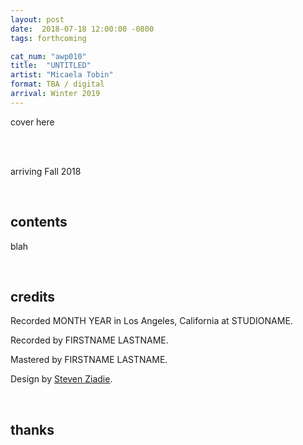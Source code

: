```yaml
---
layout: post
date:  2018-07-18 12:00:00 -0800
tags: forthcoming

cat_num: "awp010"
title:  "UNTITLED"
artist: "Micaela Tobin"
format: TBA / digital
arrival: Winter 2019
---
```


cover here

<br/>

<br/>arriving Fall 2018

<br/>

## contents

blah

<br/>

## credits

Recorded MONTH YEAR in Los Angeles, California at STUDIONAME.

Recorded by FIRSTNAME LASTNAME.

Mastered by FIRSTNAME LASTNAME.

Design by [Steven Ziadie](http://s-ziadie.com/).

<br/>

## thanks

